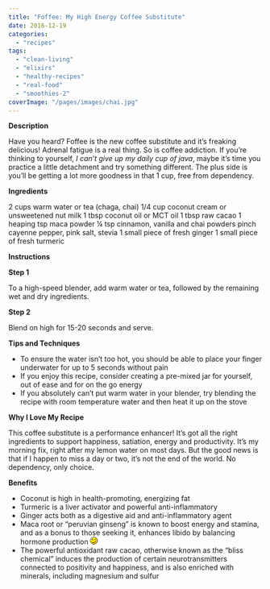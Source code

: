 ```yaml
---
title: "Foffee: My High Energy Coffee Substitute"
date: 2016-12-19
categories: 
  - "recipes"
tags: 
  - "clean-living"
  - "elixirs"
  - "healthy-recipes"
  - "real-food"
  - "smoothies-2"
coverImage: "/pages/images/chai.jpg"
---
```


**Description**

Have you heard? Foffee is the new coffee substitute and it’s freaking delicious! Adrenal fatigue is a real thing. So is coffee addiction. If you’re thinking to yourself, _I can’t give up my daily cup of java_, maybe it’s time you practice a little detachment and try something different. The plus side is you’ll be getting a lot more goodness in that 1 cup, free from dependency.

**Ingredients**

2 cups warm water or tea (chaga, chai) 1/4 cup coconut cream or unsweetened nut milk 1 tbsp coconut oil or MCT oil 1 tbsp raw cacao 1 heaping tsp maca powder ¼ tsp cinnamon, vanilla and chai powders pinch cayenne pepper, pink salt, stevia 1 small piece of fresh ginger 1 small piece of fresh turmeric

**Instructions**

**Step 1**

To a high-speed blender, add warm water or tea, followed by the remaining wet and dry ingredients.

**Step 2**

Blend on high for 15-20 seconds and serve.

**Tips and Techniques**

- To ensure the water isn’t too hot, you should be able to place your finger underwater for up to 5 seconds without pain
- If you enjoy this recipe, consider creating a pre-mixed jar for yourself, out of ease and for on the go energy
- If you absolutely can’t put warm water in your blender, try blending the recipe with room temperature water and then heat it up on the stove

**Why I Love My Recipe**

This coffee substitute is a performance enhancer! It’s got all the right ingredients to support happiness, satiation, energy and productivity. It’s my morning fix, right after my lemon water on most days. But the good news is that if I happen to miss a day or two, it’s not the end of the world. No dependency, only choice.

**Benefits**

- Coconut is high in health-promoting, energizing fat
- Turmeric is a liver activator and powerful anti-inflammatory
- Ginger acts both as a digestive aid and anti-inflammatory agent
- Maca root or “peruvian ginseng” is known to boost energy and stamina, and as a bonus to those seeking it, enhances libido by balancing hormone production ![;)](images/icon_wink.gif)
- The powerful antioxidant raw cacao, otherwise known as the “bliss chemical” induces the production of certain neurotransmitters connected to positivity and happiness, and is also enriched with minerals, including magnesium and sulfur
